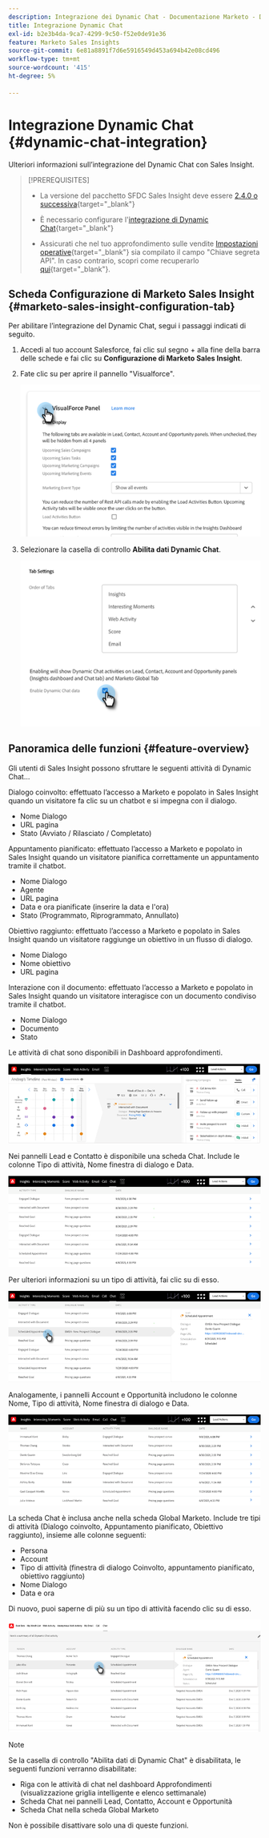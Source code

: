 ```yaml
---
description: Integrazione dei Dynamic Chat - Documentazione Marketo - Documentazione del prodotto
title: Integrazione Dynamic Chat
exl-id: b2e3b4da-9ca7-4299-9c50-f52e0de91e36
feature: Marketo Sales Insights
source-git-commit: 6e81a8891f7d6e5916549d453a694b42e08cd496
workflow-type: tm+mt
source-wordcount: '415'
ht-degree: 5%

---
```


# Integrazione Dynamic Chat {#dynamic-chat-integration}

Ulteriori informazioni sull’integrazione del Dynamic Chat con Sales Insight.

>[!PREREQUISITES]
>
>* La versione del pacchetto SFDC Sales Insight deve essere [2.4.0 o successiva](/help/marketo/product-docs/marketo-sales-insight/msi-for-salesforce/upgrading/upgrading-your-msi-package.md){target="_blank"}
>
>* È necessario configurare l&#39;[integrazione di Dynamic Chat](/help/marketo/product-docs/demand-generation/dynamic-chat/dynamic-chat-overview.md){target="_blank"}
>
>* Assicurati che nel tuo approfondimento sulle vendite [Impostazioni operative](/help/marketo/product-docs/marketo-sales-insight/msi-for-salesforce/configuration/marketo-sales-insight-configuration-tab-in-salesforce.md#operational-settings){target="_blank"} sia compilato il campo &quot;Chiave segreta API&quot;. In caso contrario, scopri come recuperarlo [qui](/help/marketo/product-docs/marketo-sales-insight/msi-for-salesforce/configuration/configure-marketo-sales-insight-in-salesforce-enterprise-unlimited.md#configure-sales-insight-in-marketo){target="_blank"}.

## Scheda Configurazione di Marketo Sales Insight {#marketo-sales-insight-configuration-tab}

Per abilitare l’integrazione del Dynamic Chat, segui i passaggi indicati di seguito.

1. Accedi al tuo account Salesforce, fai clic sul segno + alla fine della barra delle schede e fai clic su **Configurazione di Marketo Sales Insight**.

1. Fate clic su per aprire il pannello &quot;Visualforce&quot;.

   ![](assets/dynamic-chat-integration-1.png)

1. Selezionare la casella di controllo **Abilita dati Dynamic Chat**.

   ![](assets/dynamic-chat-integration-2.png)

## Panoramica delle funzioni {#feature-overview}

Gli utenti di Sales Insight possono sfruttare le seguenti attività di Dynamic Chat...

Dialogo coinvolto: effettuato l’accesso a Marketo e popolato in Sales Insight quando un visitatore fa clic su un chatbot e si impegna con il dialogo.

* Nome Dialogo
* URL pagina
* Stato (Avviato / Rilasciato / Completato)

Appuntamento pianificato: effettuato l’accesso a Marketo e popolato in Sales Insight quando un visitatore pianifica correttamente un appuntamento tramite il chatbot.

* Nome Dialogo
* Agente
* URL pagina
* Data e ora pianificate (inserire la data e l&#39;ora)
* Stato (Programmato, Riprogrammato, Annullato)

Obiettivo raggiunto: effettuato l’accesso a Marketo e popolato in Sales Insight quando un visitatore raggiunge un obiettivo in un flusso di dialogo.

* Nome Dialogo
* Nome obiettivo
* URL pagina

Interazione con il documento: effettuato l’accesso a Marketo e popolato in Sales Insight quando un visitatore interagisce con un documento condiviso tramite il chatbot.

* Nome Dialogo
* Documento
* Stato

Le attività di chat sono disponibili in Dashboard approfondimenti.

![](assets/dynamic-chat-integration-3.png)

Nei pannelli Lead e Contatto è disponibile una scheda Chat. Include le colonne Tipo di attività, Nome finestra di dialogo e Data.

![](assets/dynamic-chat-integration-4.png)

Per ulteriori informazioni su un tipo di attività, fai clic su di esso.

![](assets/dynamic-chat-integration-5.png)

Analogamente, i pannelli Account e Opportunità includono le colonne Nome, Tipo di attività, Nome finestra di dialogo e Data.

![](assets/dynamic-chat-integration-6.png)

La scheda Chat è inclusa anche nella scheda Global Marketo. Include tre tipi di attività (Dialogo coinvolto, Appuntamento pianificato, Obiettivo raggiunto), insieme alle colonne seguenti:

* Persona
* Account
* Tipo di attività (finestra di dialogo Coinvolto, appuntamento pianificato, obiettivo raggiunto)
* Nome Dialogo
* Data e ora

Di nuovo, puoi saperne di più su un tipo di attività facendo clic su di esso.

![](assets/dynamic-chat-integration-7.png)

>[!NOTE]
>
>Se la casella di controllo &quot;Abilita dati di Dynamic Chat&quot; è disabilitata, le seguenti funzioni verranno disabilitate:
>
>* Riga con le attività di chat nel dashboard Approfondimenti (visualizzazione griglia intelligente e elenco settimanale)
>* Scheda Chat nei pannelli Lead, Contatto, Account e Opportunità
>* Scheda Chat nella scheda Global Marketo
>
>Non è possibile disattivare solo una di queste funzioni.

